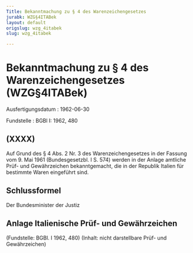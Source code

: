 ```yaml
---
Title: Bekanntmachung zu § 4 des Warenzeichengesetzes
jurabk: WZG§4ITABek
layout: default
origslug: wzg_4itabek
slug: wzg_4itabek

---
```


# Bekanntmachung zu § 4 des Warenzeichengesetzes (WZG§4ITABek)

Ausfertigungsdatum
:   1962-06-30

Fundstelle
:   BGBl I: 1962, 480



## (XXXX)

Auf Grund des § 4 Abs. 2 Nr. 3 des Warenzeichengesetzes in der Fassung vom 9. Mai 1961 (Bundesgesetzbl. I S. 574) werden in der Anlage amtliche Prüf- und Gewährzeichen bekanntgemacht, die in der Republik Italien für bestimmte Waren eingeführt sind.


## Schlussformel

Der Bundesminister der Justiz


## Anlage Italienische Prüf- und Gewährzeichen

(Fundstelle: BGBl. I 1962, 480)
(Inhalt: nicht darstellbare Prüf- und Gewährzeichen)

